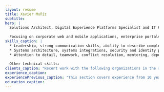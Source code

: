 ```yaml
---
layout: resume
title: Xavier Muñiz
subtitle: 
hero: |
  Solutions Architect, Digital Experience Platforms Specialist and IT Consultant with more than 25 years of experience.
  
  Focusing on corporate web and mobile applications, enterprise portals, systems integrations, identity providers and mission-critical cloud deployments for global organizations for over a decade.
skills_caption: |
  * Leadership, strong communication skills, ability to describe complex technical concepts to business audiences, customer service, technical writing, proposal writing.  
  * Systems architecture, systems integrations, security and identity providers, multiple programming languages and frameworks, cloud PaaS and IaaS deployments, DevOps and release management, agile practices.
  * Attention to detail, teamwork, conflict resolution, mentoring, dependability, persistence, work ethic and integrity.  
  
  Other technical skills:
clients_caption: "Recent work with the following organizations in the role of IT Consultant:"
experience_caption:
experiencePrevious_caption: "This section covers experience from 10 years ago and older."
education_caption:
---
```


